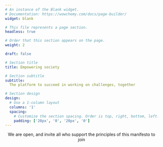 ```yaml
---
# An instance of the Blank widget.
# Documentation: https://wowchemy.com/docs/page-builder/
widget: blank

# This file represents a page section.
headless: true

# Order that this section appears on the page.
weight: 2

draft: false

# Section title
title: Empowering society

# Section subtitle
subtitle:
  The platform to succeed in working on challenges, together

# Section design
design:
  # Use a 1-column layout
  columns: '1'
  spacing:
    # Customize the section spacing. Order is top, right, bottom, left.
    padding: ['20px', '0', '20px', '0']
---
```

<p align="center">
We are open, and invite all who support the principles of this manifesto to join
</p>
